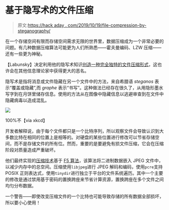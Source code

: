 # 基于隐写术的文件压缩

> 原文:[https://hack aday . com/2019/10/19/file-compression-by-steganography/](https://hackaday.com/2019/10/19/file-compression-by-steganography/)

在一个存储空间有限而存储空间需求无限的世界里，数据压缩成为一个非常必要的问题。有几种数据压缩算法可能更为人们所熟悉——霍夫曼编码、LZW 压缩——还有一些更为神秘。

【Labunsky】决定利用他的隐写术知识[创造一种完全独特的文件压缩形式](https://medium.com/@labunskya/about-a-strange-data-compression-method-4d0d9d2e5714)，这也许会在其他信息理论家中获得更大的恶名。

隐写术是指将消息或文件隐藏在另一个文件中的方法，来自希腊语 *steganos* 表示“覆盖或隐藏”,而 *graphe* 表示“书写”。这种做法已经存在很久了，从用隐形墨水写字到在月饼里储存信息。使用的方法从在图像中隐藏信息以逃避审查到在文件中隐藏病毒以造成混乱。

![](../Images/d3664c1cbcc3894261f094130edd0188.png)

100%不【via xkcd】

开发者解释说，由于每个文件都只是一个比特序列，所以观察文件会导致认识到大多数比特在相同的位置上是相等的。对硬盘的某些位置进行修改可以节省存储空间，而不是存储文件的所有位。然而，重要的是要避免有损文件压缩，它会在压缩阶段对质量造成严重破坏。

他们最终实现的[压缩技术](https://github.com/LabunskyA/f5ar)基于 [F5 算法](https://link.springer.com/chapter/10.1007%2F3-540-45496-9_21)，该算法将二进制数据嵌入 JPEG 文件中，以减少内存中的总空间。压缩使用`libjpeg`进行 JPEG 解码和编码，使用`pcre`支持 POSIX 正则表达式，使用`tinydir`进行独立于平台的文件系统遍历。其中一个主要的修改是通过禁用基于密码的置换跨座来节省计算资源，置换跨座在多个文件之间均匀分布数据。

一个警告——即使改变压缩文件的一个比特也可能导致存储的所有数据全部损坏，所以要小心使用！